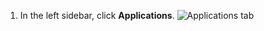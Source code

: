 1. In the left sidebar, click **Applications**.
   ![Applications tab](/assets/images/help/settings/settings-applications.png)
